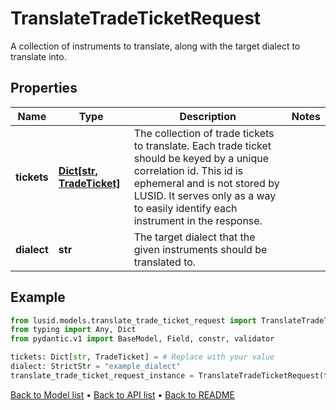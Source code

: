 # TranslateTradeTicketRequest

A collection of instruments to translate, along with the target dialect to translate into.
## Properties
Name | Type | Description | Notes
------------ | ------------- | ------------- | -------------
**tickets** | [**Dict[str, TradeTicket]**](TradeTicket.md) | The collection of trade tickets to translate.              Each trade ticket should be keyed by a unique correlation id. This id is ephemeral and is not stored by LUSID. It serves only as a way to easily identify each instrument in the response. | 
**dialect** | **str** | The target dialect that the given instruments should be translated to. | 
## Example

```python
from lusid.models.translate_trade_ticket_request import TranslateTradeTicketRequest
from typing import Any, Dict
from pydantic.v1 import BaseModel, Field, constr, validator

tickets: Dict[str, TradeTicket] = # Replace with your value
dialect: StrictStr = "example_dialect"
translate_trade_ticket_request_instance = TranslateTradeTicketRequest(tickets=tickets, dialect=dialect)

```

[Back to Model list](../README.md#documentation-for-models) &#8226; [Back to API list](../README.md#documentation-for-api-endpoints) &#8226; [Back to README](../README.md)

